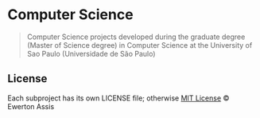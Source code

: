 # Computer Science

> Computer Science projects developed during the graduate degree (Master of Science degree) in
Computer Science at the University of Sao Paulo (Universidade de São Paulo)

## License

Each subproject has its own LICENSE file; otherwise
[MIT License](http://earaujoassis.mit-license.org/) &copy; Ewerton Assis
